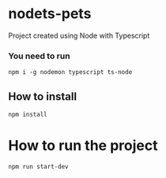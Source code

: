 # nodets-pets

Project created using Node with Typescript

### You need to run

`npm i -g nodemon typescript ts-node`

## How to install

`npm install`

# How to run the project

`npm run start-dev`
